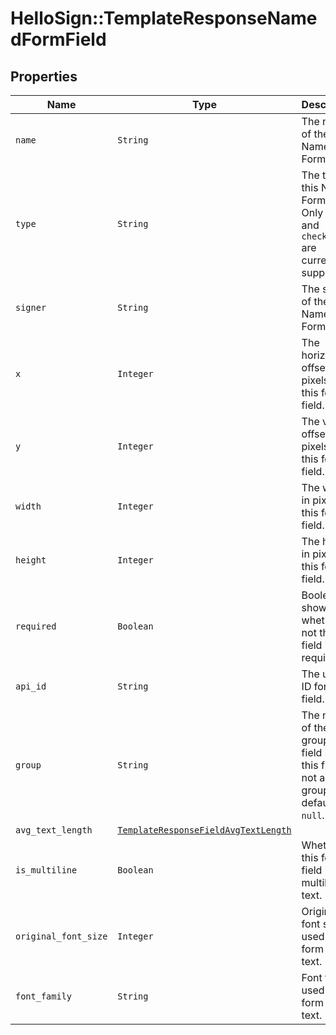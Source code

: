 # HelloSign::TemplateResponseNamedFormField



## Properties

| Name | Type | Description | Notes |
| ---- | ---- | ----------- | ----- |
| `name` | ```String``` |  The name of the Named Form Field.  |  |
| `type` | ```String``` |  The type of this Named Form Field. Only `text` and `checkbox` are currently supported.  |  |
| `signer` | ```String``` |  The signer of the Named Form Field.  |  |
| `x` | ```Integer``` |  The horizontal offset in pixels for this form field.  |  |
| `y` | ```Integer``` |  The vertical offset in pixels for this form field.  |  |
| `width` | ```Integer``` |  The width in pixels of this form field.  |  |
| `height` | ```Integer``` |  The height in pixels of this form field.  |  |
| `required` | ```Boolean``` |  Boolean showing whether or not this field is required.  |  |
| `api_id` | ```String``` |  The unique ID for this field.  |  |
| `group` | ```String``` |  The name of the group this field is in. If this field is not a group, this defaults to `null`.  |  |
| `avg_text_length` | [```TemplateResponseFieldAvgTextLength```](TemplateResponseFieldAvgTextLength.md) |    |  |
| `is_multiline` | ```Boolean``` |  Whether this form field is multiline text.  |  |
| `original_font_size` | ```Integer``` |  Original font size used in this form field&#39;s text.  |  |
| `font_family` | ```String``` |  Font family used in this form field&#39;s text.  |  |

